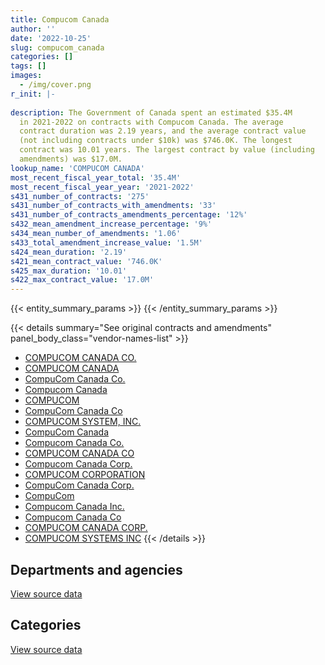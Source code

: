 ```yaml
---
title: Compucom Canada
author: ''
date: '2022-10-25'
slug: compucom_canada
categories: []
tags: []
images:
  - /img/cover.png
r_init: |-
  
description: The Government of Canada spent an estimated $35.4M
  in 2021-2022 on contracts with Compucom Canada. The average
  contract duration was 2.19 years, and the average contract value
  (not including contracts under $10k) was $746.0K. The longest
  contract was 10.01 years. The largest contract by value (including
  amendments) was $17.0M.
lookup_name: 'COMPUCOM CANADA'
most_recent_fiscal_year_total: '35.4M'
most_recent_fiscal_year_year: '2021-2022'
s431_number_of_contracts: '275'
s431_number_of_contracts_with_amendments: '33'
s431_number_of_contracts_amendments_percentage: '12%'
s432_mean_amendment_increase_percentage: '9%'
s434_mean_number_of_amendments: '1.06'
s433_total_amendment_increase_value: '1.5M'
s424_mean_duration: '2.19'
s421_mean_contract_value: '746.0K'
s425_max_duration: '10.01'
s422_max_contract_value: '17.0M'
---
```


<script src="/rmarkdown-libs/htmlwidgets/htmlwidgets.js"></script>
<link href="/rmarkdown-libs/datatables-css/datatables-crosstalk.css" rel="stylesheet" />
<script src="/rmarkdown-libs/datatables-binding/datatables.js"></script>
<script src="/rmarkdown-libs/jquery/jquery-3.6.0.min.js"></script>
<link href="/rmarkdown-libs/dt-core-bootstrap/css/dataTables.bootstrap.min.css" rel="stylesheet" />
<link href="/rmarkdown-libs/dt-core-bootstrap/css/dataTables.bootstrap.extra.css" rel="stylesheet" />
<script src="/rmarkdown-libs/dt-core-bootstrap/js/jquery.dataTables.min.js"></script>
<script src="/rmarkdown-libs/dt-core-bootstrap/js/dataTables.bootstrap.min.js"></script>
<link href="/rmarkdown-libs/crosstalk/css/crosstalk.min.css" rel="stylesheet" />
<script src="/rmarkdown-libs/crosstalk/js/crosstalk.min.js"></script>
<script src="/rmarkdown-libs/htmlwidgets/htmlwidgets.js"></script>
<link href="/rmarkdown-libs/datatables-css/datatables-crosstalk.css" rel="stylesheet" />
<script src="/rmarkdown-libs/datatables-binding/datatables.js"></script>
<script src="/rmarkdown-libs/jquery/jquery-3.6.0.min.js"></script>
<link href="/rmarkdown-libs/dt-core-bootstrap/css/dataTables.bootstrap.min.css" rel="stylesheet" />
<link href="/rmarkdown-libs/dt-core-bootstrap/css/dataTables.bootstrap.extra.css" rel="stylesheet" />
<script src="/rmarkdown-libs/dt-core-bootstrap/js/jquery.dataTables.min.js"></script>
<script src="/rmarkdown-libs/dt-core-bootstrap/js/dataTables.bootstrap.min.js"></script>
<link href="/rmarkdown-libs/crosstalk/css/crosstalk.min.css" rel="stylesheet" />
<script src="/rmarkdown-libs/crosstalk/js/crosstalk.min.js"></script>

{{< entity_summary_params >}}
{{< /entity_summary_params >}}

{{< details summary="See original contracts and amendments" panel_body_class="vendor-names-list" >}}
- [COMPUCOM CANADA CO.](https://search.open.canada.ca/en/ct/?sort=contract_value_f%20desc&page=1&search_text=%22COMPUCOM%20CANADA%20CO.%22)
- [COMPUCOM CANADA](https://search.open.canada.ca/en/ct/?sort=contract_value_f%20desc&page=1&search_text=%22COMPUCOM%20CANADA%22)
- [CompuCom Canada Co.](https://search.open.canada.ca/en/ct/?sort=contract_value_f%20desc&page=1&search_text=%22CompuCom%20Canada%20Co.%22)
- [Compucom Canada](https://search.open.canada.ca/en/ct/?sort=contract_value_f%20desc&page=1&search_text=%22Compucom%20Canada%22)
- [COMPUCOM](https://search.open.canada.ca/en/ct/?sort=contract_value_f%20desc&page=1&search_text=%22COMPUCOM%22)
- [CompuCom Canada Co](https://search.open.canada.ca/en/ct/?sort=contract_value_f%20desc&page=1&search_text=%22CompuCom%20Canada%20Co%22)
- [COMPUCOM SYSTEM, INC.](https://search.open.canada.ca/en/ct/?sort=contract_value_f%20desc&page=1&search_text=%22COMPUCOM%20SYSTEM%2c%20INC.%22)
- [CompuCom Canada](https://search.open.canada.ca/en/ct/?sort=contract_value_f%20desc&page=1&search_text=%22CompuCom%20Canada%22)
- [Compucom Canada Co.](https://search.open.canada.ca/en/ct/?sort=contract_value_f%20desc&page=1&search_text=%22Compucom%20Canada%20Co.%22)
- [COMPUCOM CANADA CO](https://search.open.canada.ca/en/ct/?sort=contract_value_f%20desc&page=1&search_text=%22COMPUCOM%20CANADA%20CO%22)
- [Compucom Canada Corp.](https://search.open.canada.ca/en/ct/?sort=contract_value_f%20desc&page=1&search_text=%22Compucom%20Canada%20Corp.%22)
- [COMPUCOM CORPORATION](https://search.open.canada.ca/en/ct/?sort=contract_value_f%20desc&page=1&search_text=%22COMPUCOM%20CORPORATION%22)
- [CompuCom Canada Corp.](https://search.open.canada.ca/en/ct/?sort=contract_value_f%20desc&page=1&search_text=%22CompuCom%20Canada%20Corp.%22)
- [CompuCom](https://search.open.canada.ca/en/ct/?sort=contract_value_f%20desc&page=1&search_text=%22CompuCom%22)
- [Compucom Canada Inc.](https://search.open.canada.ca/en/ct/?sort=contract_value_f%20desc&page=1&search_text=%22Compucom%20Canada%20Inc.%22)
- [Compucom Canada Co](https://search.open.canada.ca/en/ct/?sort=contract_value_f%20desc&page=1&search_text=%22Compucom%20Canada%20Co%22)
- [COMPUCOM CANADA CORP.](https://search.open.canada.ca/en/ct/?sort=contract_value_f%20desc&page=1&search_text=%22COMPUCOM%20CANADA%20CORP.%22)
- [COMPUCOM SYSTEMS INC](https://search.open.canada.ca/en/ct/?sort=contract_value_f%20desc&page=1&search_text=%22COMPUCOM%20SYSTEMS%20INC%22)
{{< /details >}}

## Departments and agencies

<div id="htmlwidget-1" style="width:100%;height:auto;" class="datatables html-widget"></div>
<script type="application/json" data-for="htmlwidget-1">{"x":{"style":"bootstrap","filter":"none","vertical":false,"data":[["<a href=\"/departments/aandc-aadnc/\">Crown-Indigenous Relations and Northern Affairs Canada<\/a>","<a href=\"/departments/cas-satj/\">Courts Administration Service<\/a>","<a href=\"/departments/dfatd-maecd/\">Global Affairs Canada<\/a>","<a href=\"/departments/dnd-mdn/\">National Defence<\/a>","<a href=\"/departments/ec/\">Environment and Climate Change Canada<\/a>","<a href=\"/departments/esdc-edsc/\">Employment and Social Development Canada<\/a>","<a href=\"/departments/hc-sc/\">Health Canada<\/a>","<a href=\"/departments/isc-sac/\">Indigenous Services Canada<\/a>","<a href=\"/departments/nrc-cnrc/\">National Research Council Canada<\/a>","<a href=\"/departments/nserc-crsng/\">Natural Sciences and Engineering Research Council of Canada<\/a>","<a href=\"/departments/pc/\">Parks Canada<\/a>","<a href=\"/departments/pwgsc-tpsgc/\">Public Services and Procurement Canada<\/a>","<a href=\"/departments/ssc-spc/\">Shared Services Canada<\/a>","<a href=\"/departments/vac-acc/\">Veterans Affairs Canada<\/a>"],[280658.61,48924.48,72519.88,611397.65,14700.1,null,null,280658.61,null,150124.27,27750.56,951004.76,16846587.28,996194.4],[null,null,null,236480.9,null,null,null,null,null,32096.71,null,680014.78,5614412.3,null],[null,15572.84,null,13105621.83,null,null,5949.06,null,null,null,null,500594.15,12682135.86,null],[null,138051.1,null,7661618.54,null,14822.39,27602.42,null,665003.19,null,null,229400.91,26711579.39,null]],"container":"<table class=\"table table-striped table-hover row-border order-column display\">\n  <thead>\n    <tr>\n      <th>Department<\/th>\n      <th>2018-2019<\/th>\n      <th>2019-2020<\/th>\n      <th>2020-2021<\/th>\n      <th>2021-2022<\/th>\n    <\/tr>\n  <\/thead>\n<\/table>","options":{"order":[[4,"desc"]],"pageLength":10,"autoWidth":true,"columnDefs":[{"targets":1,"render":"function(data, type, row, meta) {\n    return type !== 'display' ? data : DTWidget.formatCurrency(data, \"$\", 2, 3, \",\", \".\", true, null);\n  }"},{"targets":2,"render":"function(data, type, row, meta) {\n    return type !== 'display' ? data : DTWidget.formatCurrency(data, \"$\", 2, 3, \",\", \".\", true, null);\n  }"},{"targets":3,"render":"function(data, type, row, meta) {\n    return type !== 'display' ? data : DTWidget.formatCurrency(data, \"$\", 2, 3, \",\", \".\", true, null);\n  }"},{"targets":4,"render":"function(data, type, row, meta) {\n    return type !== 'display' ? data : DTWidget.formatCurrency(data, \"$\", 2, 3, \",\", \".\", true, null);\n  }"},{"width":"16%","targets":[1,2,3,4]},{"className":"dt-right","targets":[1,2,3,4]}],"orderClasses":false}},"evals":["options.columnDefs.0.render","options.columnDefs.1.render","options.columnDefs.2.render","options.columnDefs.3.render"],"jsHooks":[]}</script>
<p class="text-right">
<a href="https://github.com/GoC-Spending/contracts-data/tree/main/data/out/vendors/compucom_canada/summary_by_fiscal_year_by_department.csv" class="source-data-link btn btn-link">View source data</a>
</p>

## Categories

<div id="htmlwidget-2" style="width:100%;height:auto;" class="datatables html-widget"></div>
<script type="application/json" data-for="htmlwidget-2">{"x":{"style":"bootstrap","filter":"none","vertical":false,"data":[["<a href=\"/categories/facilities_and_construction/\">Facilities and construction<\/a>","<a href=\"/categories/office_management/\">Office management<\/a>","<a href=\"/categories/defence/\">Defence<\/a>","<a href=\"/categories/professional_services/\">Professional services<\/a>","<a href=\"/categories/information_technology/\">Information technology<\/a>","<a href=\"/categories/industrial_products_and_services/\">Industrial products and services<\/a>"],[639808.16,115594.75,611397.65,182383.96,18731336.09,null],[423049.46,72800.15,236480.9,65086.04,5590595.06,174993.08],[341757.5,72601.24,13105621.83,null,12570058.35,219834.82],[204924.01,12133.36,7661618.54,null,27349567.2,219834.82]],"container":"<table class=\"table table-striped table-hover row-border order-column display\">\n  <thead>\n    <tr>\n      <th>Category<\/th>\n      <th>2018-2019<\/th>\n      <th>2019-2020<\/th>\n      <th>2020-2021<\/th>\n      <th>2021-2022<\/th>\n    <\/tr>\n  <\/thead>\n<\/table>","options":{"order":[[4,"desc"]],"dom":"t","pageLength":30,"autoWidth":true,"columnDefs":[{"targets":1,"render":"function(data, type, row, meta) {\n    return type !== 'display' ? data : DTWidget.formatCurrency(data, \"$\", 2, 3, \",\", \".\", true, null);\n  }"},{"targets":2,"render":"function(data, type, row, meta) {\n    return type !== 'display' ? data : DTWidget.formatCurrency(data, \"$\", 2, 3, \",\", \".\", true, null);\n  }"},{"targets":3,"render":"function(data, type, row, meta) {\n    return type !== 'display' ? data : DTWidget.formatCurrency(data, \"$\", 2, 3, \",\", \".\", true, null);\n  }"},{"targets":4,"render":"function(data, type, row, meta) {\n    return type !== 'display' ? data : DTWidget.formatCurrency(data, \"$\", 2, 3, \",\", \".\", true, null);\n  }"},{"width":"16%","targets":[1,2,3,4]},{"className":"dt-right","targets":[1,2,3,4]}],"orderClasses":false,"lengthMenu":[10,25,30,50,100]}},"evals":["options.columnDefs.0.render","options.columnDefs.1.render","options.columnDefs.2.render","options.columnDefs.3.render"],"jsHooks":[]}</script>
<p class="text-right">
<a href="https://github.com/GoC-Spending/contracts-data/tree/main/data/out/vendors/compucom_canada/summary_by_fiscal_year_by_category.csv" class="source-data-link btn btn-link">View source data</a>
</p>

